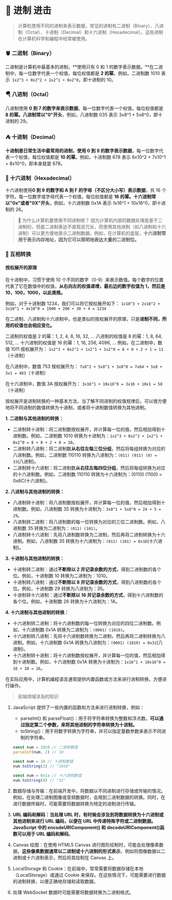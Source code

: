 # 🤿 进制 进击

> 计算机使用不同的进制来表示数据，常见的进制有二进制（Binary）、八进制（Octal）、十进制（Decimal）和十六进制（Hexadecimal）。这些进制在计算机科学和编程中经常被使用。

### 🪣 二进制（Binary）

二进制是计算机中最基本的进制，**使用只有 0 和 1 的数字表示数据。**在二进制中，每一位数字代表一个权值，每位权值都是 **2 的幂**。例如，二进制数 1010 表示` 1x2^3 + 0x2^2 + 1x2^1 + 0x2^0`，即十进制的 10。

### 🪂 八进制（Octal）

八进制使用 **0 到 7 的数字来表示数据**。每一位数字代表一个权值，每位权值都是 **8 的幂。八进制常以"0"开头**，例如，八进制数 035 表示 3x8^1 + 5x8^0，即十进制的 29。

### ⛺️ 十进制（Decimal）

**十进制是日常生活中最常用的进制，使用 0 到 9 的数字表示数据**。每一位数字代表一个权值，每位权值都是 **10 的幂**。例如，十进制数 678 表示 6x10^2 + 7x10^1 + 8x10^0，即本身就是 678。

### 🌾 十六进制（Hexadecimal）

十六进制使用**0 到 9 的数字和 A 到 F 的字母（不区分大小写）表示数据**，共 16 个字符。每一位数字或字母代表一个权值，每位权值都是 **16 的幂。十六进制常以"0x"或者"0X"开头**，例如，十六进制数 0x1A 表示 1x16^1 + 10x16^0，即十进制的 26。

> 🌋 为什么计算机要使用不同进制呢？
> 因为计算机内部的数据处理是基于二进制的，但是二进制表达不直观且冗长，而使用其他进制（如八进制和十六进制）可以更方便地表示二进制数据。例如，在计算机的底层，**十六进制常用于表示内存地址，因为它可以简明地表达大量的二进制位。**

### 🌰 互相转换

#### 按权展开的原理

在十进制中，习惯于使用 10 个不同的数字（0-9）来表示数值。每个数字的位置代表了它在数值中的权值，**从右向左的权值递增，最右边的数字权值为 1，然后是 10，100，1000，以此类推。**

例如，对于十进制数 1234，我们可以将它按权展开如下：
`1x10^3 + 2x10^2 + 3x10^1 + 4x10^0
= 1000 + 200 + 30 + 4
= 1234`

在二进制、八进制和十六进制中，也是类似的按权展开的原理，只是**进制不同，所用的权值也会相应变化。**

二进制的权值是 2 的幂：1, 2, 4, 8, 16, 32, ...
八进制的权值是 8 的幂：1, 8, 64, 512, ...
十六进制的权值是 16 的幂：1, 16, 256, 4096, ...
例如，在二进制中，数值 1011 按权展开为：
`1x2^3 + 0x2^2 + 1x2^1 + 1x2^0
= 8 + 0 + 2 + 1
= 11`（十进制）

在八进制中，数值 753 按权展开为：
`7x8^2 + 5x8^1 + 3x8^0
= 7x64 + 5x8 + 3x1
= 483`（十进制）

在十六进制中，数值 3A 按权展开为：
`3x16^1 + 10x16^0
= 3x16 + 10x1
= 58`（十进制）

按权展开是进制转换的一种基本方法，当了解不同进制的权值规律后，可以很方便地将不同进制的数值转换为十进制，或者将十进制数值转换为其他进制。

**1. 二进制与其他进制的转换：**

- 二进制转十进制：将二进制数按权展开，并计算每一位的值，然后相加得到十进制数。例如，二进制数 1010 转换为十进制为：`1x2^3 + 0x2^2 + 1x2^1 + 0x2^0 = 8 + 0 + 2 + 0 = 10`。
- 二进制转八进制：将二进制数**从右往左每三位分组**，然后将每组转换为对应的八进制数。例如，二进制数 110110 转换为八进制为：`(011) (011) (0) = 33`(八进制)。
- 二进制转十六进制：将二进制数**从右往左每四位分组**，然后将每组转换为对应的十六进制数。例如，二进制数 110110 转换为十六进制为：(0110) (1100) = 0x6C(十六进制)。

**2. 八进制与其他进制的转换：**

- 八进制转十进制：将八进制数按权展开，并计算每一位的值，然后相加得到十进制数。例如，八进制数 35 转换为十进制为：`3x8^1 + 5x8^0 = 24 + 5 = 29`。
- 八进制转二进制：将八进制数的每一位转换为对应的三位二进制数。例如，八进制数 35 转换为二进制为：`(011) (101)`。
- 八进制转十六进制：先将八进制数转换为二进制，然后再将二进制转换为十六进制。例如，八进制数 35 转换为十六进制为：`(011) (101) = 0x1D`(十六进制)。

**3. 十进制与其他进制的转换：**

- 十进制转二进制：通过**不断除以 2 并记录余数的方式**，得到二进制数的各个位。例如，十进制数 10 转换为二进制为：1010。
- 十进制转八进制：通过**不断除以 8 并记录余数的方式**，得到八进制数的各个位。例如，十进制数 29 转换为八进制为：35。
- 十进制转十六进制：通过**不断除以 16 并记录余数的方式**，得到十六进制数的各个位。例如，十进制数 26 转换为十六进制为：1A。

**4. 十六进制与其他进制的转换：**

- 十六进制转二进制：将十六进制数的每一位转换为对应的四位二进制数。例如，十六进制数 0x1A 转换为二进制为：`(0001) (1010)`。
- 十六进制转八进制：先将十六进制数转换为二进制，然后再将二进制转换为八进制。例如，十六进制数 0x1A 转换为八进制为：`(0001) (1010) = 0x32`(八进制)。
- 十六进制转十进制：将十六进制数按权展开，并计算每一位的值，然后相加得到十进制数。例如，十六进制数 0x1A 转换为十进制为：`1x16^1 + 10x16^0 = 16 + 10 = 26`。

在实际应用中，计算机编程语言通常提供内置函数或方法来进行进制转换，方便进行操作。

> 前端领域涉及的知识

1.  JavaScript 提供了一些内置的函数和方法来进行进制转换，例如：

    - parseInt() 和 parseFloat()：用于将字符串转换为整数和浮点数。**可以通过指定第二个参数，来将其他进制的字符串转换为十进制。**
    - toString()：用于将数字转换为字符串，并可以指定基数参数来表示不同进制的字符串。

    ```javascript
    const num = 1010 // 二进制数值
    parseInt(num, 2) // 10

    const num = 10 // 十进制数值
    num.toString(2) // "1010"

    const num = 0x1a // 十六进制数值
    num.toString(8) // "32"
    ```

2.  数据存储与传输：在前端开发中，将数据以不同进制进行存储或传输的情况。例如，在处理二进制图像或音频数据时，会用到二进制数据的转换。同时，在进行数据传输时，可能需要将数据转换为特定的进制进行传输。
3.  **URL 编码和解码：当处理 URL 时，有时候会涉及到将数据转换为十六进制或其他进制来进行 URL 编码，以便在 URL 中传递特殊字符或二进制数据。JavaScript 中的 encodeURIComponent() 和 decodeURIComponent()函数可以用于 URL 编码和解码**。
4.  Canvas 绘图：在使用 HTML5 Canvas 进行图形绘制时，可能会处理像素数据。**这些像素数据通常以二进制或十六进制的形式表示**，例如将图像数据以二进制或十六进制表示，然后将其绘制在 Canvas 上。
5.  LocalStorage 和 Cookie：在前端中，常常需要将数据存储在本地（LocalStorage）或通过 Cookie 来保存。在这些情况下，可能需要进行数据的进制转换，以便正确地存储和读取数据。
6.  处理 WebSocket 数据时可能需要将数据转换为二进制格式。
